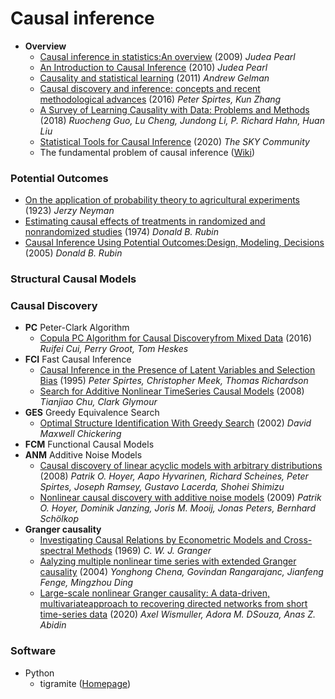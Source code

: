 # Causal inference

- **Overview**
  - [Causal inference in statistics:An overview](https://ftp.cs.ucla.edu/pub/stat_ser/r350.pdf) (2009) *Judea Pearl*
  - [An Introduction to Causal Inference](https://www.ncbi.nlm.nih.gov/pmc/articles/PMC2836213/pdf/ijb1203.pdf) (2010) *Judea Pearl*
  - [Causality and statistical learning](http://www.stat.columbia.edu/~gelman/research/published/causalreview4.pdf) (2011) *Andrew Gelman*
  - [Causal discovery and inference: concepts and recent methodological advances](https://applied-informatics-j.springeropen.com/track/pdf/10.1186/s40535-016-0018-x) (2016) *Peter Spirtes, Kun Zhang*
  - [A Survey of Learning Causality with Data: Problems and Methods](https://arxiv.org/pdf/1809.09337.pdf) (2018) *Ruocheng Guo, Lu Cheng, Jundong Li, P. Richard Hahn, Huan Liu*
  - [Statistical Tools for Causal Inference](https://chabefer.github.io/STCI/) (2020) *The SKY Community*
  - The fundamental problem of causal inference ([Wiki](https://en.wikipedia.org/wiki/Rubin_causal_model#The_fundamental_problem_of_causal_inference))

### Potential Outcomes
  - [On the application of probability theory to agricultural experiments](https://ftp.cs.ucla.edu/pub/stat_ser/r350.pdf#cite.neyman%3A23) (1923) *Jerzy Neyman*
  - [Estimating causal effects of treatments in randomized and nonrandomized studies](http://www.fsb.muohio.edu/lij14/420_paper_Rubin74.pdf) (1974) *Donald B. Rubin*
  - [Causal Inference Using Potential Outcomes:Design, Modeling, Decisions](https://5harad.com/mse331/papers/rubin_causal_inference.pdf) (2005) *Donald B. Rubin*

### Structural Causal Models

### Causal Discovery
- **PC** Peter-Clark Algorithm
  - [Copula PC Algorithm for Causal Discoveryfrom Mixed Data](http://www.cs.ru.nl/~perry/publications/2016/ECML2016/CuiECML16.pdf) (2016) *Ruifei Cui, Perry Groot, Tom Heskes*
- **FCI** Fast Causal Inference
  - [Causal Inference in the Presence of Latent Variables and Selection Bias](https://arxiv.org/pdf/1302.4983.pdf) (1995) *Peter Spirtes, Christopher Meek, Thomas Richardson*
  - [Search for Additive Nonlinear TimeSeries Causal Models](https://www.cmu.edu/dietrich/philosophy/docs/glymour/ADDITIVE%20TIME%20SERIES%20MODELS%20JMLR%202008.pdf) (2008) *Tianjiao Chu, Clark Glymour*
- **GES** Greedy Equivalence Search
  - [Optimal Structure Identification With Greedy Search](http://www.ai.mit.edu/projects/jmlr/papers/volume3/chickering02b/chickering02b.pdf) (2002) *David Maxwell Chickering*
- **FCM** Functional Causal Models
- **ANM** Additive Noise Models
  - [Causal discovery of linear acyclic models with arbitrary distributions](https://arxiv.org/pdf/1206.3260.pdf) (2008) *Patrik O. Hoyer, Aapo Hyvarinen, Richard Scheines, Peter Spirtes, Joseph Ramsey, Gustavo Lacerda, Shohei Shimizu*
  - [Nonlinear causal discovery with additive noise models](http://papers.nips.cc/paper/3548-nonlinear-causal-discovery-with-additive-noise-models.pdf) (2009) *Patrik O. Hoyer, Dominik Janzing, Joris M. Mooij, Jonas Peters, Bernhard Schölkop*
- **Granger causality**
  - [Investigating Causal Relations by Econometric Models and Cross-spectral Methods](https://web.sonoma.edu/users/c/cuellar/econ411/Granger.pdf) (1969) *C. W. J. Granger*
  - [Aalyzing multiple nonlinear time series with extended Granger causality](https://www.dcs.warwick.ac.uk/~feng/papers/Analyzing%20multiple%20nonlinear%20time%20series.pdf) (2004) *Yonghong Chena, Govindan Rangarajanc, Jianfeng Fenge, Mingzhou Ding*
  - [Large-scale nonlinear Granger causality:  A data-driven, multivariateapproach to recovering directed networks from short time-series data](https://arxiv.org/pdf/2009.04681.pdf) (2020) *Axel Wismuller, Adora M. DSouza, Anas Z. Abidin*

### Software
- Python
  - tigramite ([Homepage](https://jakobrunge.github.io/tigramite/))
